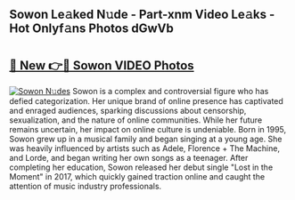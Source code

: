 ## Sowon Le𝚊ked N𝚞de - Part-xnm Video Le𝚊ks - Hot Onlyf𝚊ns Photos dGwVb

# <h2><a href="http://ab57423.deff.icu/?id=Sowon">🔗 New 👉🔴 Sowon VIDEO Photos</a></h2>

[![Sowon N𝚞des](https://i.imgur.com/rIISA9y.gif)](http://ab57423.deff.icu/?id=Sowon)
Sowon is a complex and controversial figure who has defied categorization. Her unique brand of online presence has captivated and enraged audiences, sparking discussions about censorship, sexualization, and the nature of online communities. While her future remains uncertain, her impact on online culture is undeniable. Born in 1995, Sowon grew up in a musical family and began singing at a young age. She was heavily influenced by artists such as Adele, Florence + The Machine, and Lorde, and began writing her own songs as a teenager. After completing her education, Sowon released her debut single "Lost in the Moment" in 2017, which quickly gained traction online and caught the attention of music industry professionals.
